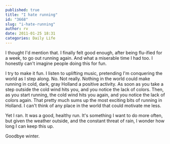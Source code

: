 ```yaml
---
published: true
title: "I hate running"
id: "3668"
slug: "i-hate-running"
author: rv
date: 2011-01-25 18:31
categories: Daily Life
---
```

I thought I'd mention that. I finally felt good enough, after being flu-ified for a week, to go out running again. And what a miserable time I had too. I honestly can't imagine people doing this for fun.

I try to make it fun. I listen to uplifting music, pretending I'm conquering the world as I step along. No. Not really. Nothing in the world could make running in cold, dark, gray Holland a positive activity. As soon as you take a step outside the cold wind hits you, and you notice the lack of colors. Then, as you start running, the cold wind hits you again, and you notice the lack of colors again. That pretty much sums up the most exciting bits of running in Holland. I can't think of any place in the world that could motivate me less.

Yet I ran. It was a good, healthy run. It's something I want to do more often, but given the weather outside, and the constant threat of rain, I wonder how long I can keep this up.

Goodbye winter.

&nbsp;